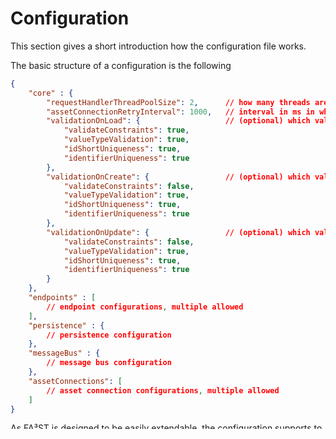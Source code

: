 # Configuration

This section gives a short introduction how the configuration file works.

The basic structure of a configuration is the following

```json
{
	"core" : {
		"requestHandlerThreadPoolSize": 2,      // how many threads are used for executing requests
		"assetConnectionRetryInterval": 1000,   // interval in ms in which to retry establishing asset connections
		"validationOnLoad": {					// (optional) which validation rules to use when loading the model at startup
			"validateConstraints": true,
			"valueTypeValidation": true,
			"idShortUniqueness": true,
			"identifierUniqueness": true
		},
		"validationOnCreate": {                 // (optional) which validation rules to use when creating elements via API
			"validateConstraints": false,
			"valueTypeValidation": true,
			"idShortUniqueness": true,
			"identifierUniqueness": true
		},
		"validationOnUpdate": {                 // (optional) which validation rules to use when updating elements via API
			"validateConstraints": false,
			"valueTypeValidation": true,
			"idShortUniqueness": true,
			"identifierUniqueness": true
		}
	},
	"endpoints" : [
		// endpoint configurations, multiple allowed
	],
	"persistence" : {
		// persistence configuration
	},
	"messageBus" : {
		// message bus configuration
	},
	"assetConnections": [
		// asset connection configurations, multiple allowed
	]
}
```

As FA³ST is designed to be easily extendable, the configuration supports to change the used implementation for any of those interfaces without the need to change or recompile the code.
To tell the Service which implementation of an interface to use, each dynamically configurable configuration block contains the `@class` node specifying the fully qualified name of the implementation class. Each block then contains additionals nodes as defined by the configuration class associated with the implementation class.
For example, the `HttpEndpoint` defines the property `port` in its configuration class ([HttpEndpointConfig.java#L23](https://github.com/FraunhoferIOSB/FAAAST-Service/blob/main/endpoint/http/src/main/java/de/fraunhofer/iosb/ilt/faaast/service/endpoint/http/HttpEndpointConfig.java#L27)).

Therefore, the configuration block for a `HttpEndpoint` on port 8080 would look like this:

```json
{
	"@class" : "de.fraunhofer.iosb.ilt.faaast.service.endpoint.http.HttpEndpoint",
	"port" : 8080
}
```


For FA³ST to able to load an implementation that is not pre-packaged with FA³ST, you need to put a JAR file containing the respective class in the same directory as the FA³ST Service JAR. Furthermore, all dependencies of that class need also be resolvable which you can achieve by either packaging them into the same JAR (e.g. using the [Maven Shade Plugin](https://maven.apache.org/plugins/maven-shade-plugin/)) or manually providing the required JAR files alongside the implementation.



A simple example configuration could look like this:

```json
{
	"core" : {
		"requestHandlerThreadPoolSize" : 2
	},
	"endpoints" : [ {
		"@class" : "de.fraunhofer.iosb.ilt.faaast.service.endpoint.http.HttpEndpoint",
		"port" : 8080
	} ],
	"persistence" : {
		"@class" : "de.fraunhofer.iosb.ilt.faaast.service.persistence.memory.PersistenceInMemory"
	},
	"messageBus" : {
		"@class" : "de.fraunhofer.iosb.ilt.faaast.service.messagebus.internal.MessageBusInternal"
	}
}
```

Each implementation should provide documentation about supported configuration parameters.
When using FA³ST Service from your code instead of running it in standalone mode, you can also create the configuration file manually like this:

```java
ServiceConfig serviceConfig = new ServiceConfig.Builder()
	.core(CoreConfig.builder()
			.requestHandlerThreadPoolSize(2)
			.build())
	.persistence(PersistenceInMemoryConfig.builder().build())
	.endpoint(HttpEndpointConfig.builder().build())
	.messageBus(MessageBusInternalConfig.builder().build())
	.build();
```

.. _certificate-info:
## Providing certificates in configuration

Multiple components of FA³ST Service make use of certificates, either by using them for their own services or by trusting the provided certificates.
The default way to exchange certificates in FA³ST Service is via [Java KeyStore](https://docs.oracle.com/javase/8/docs/api/java/security/KeyStore.html)s.
To simplify configuration, the same configurtion object is re-used across different components.
The structure of the certificate-related configuration object is explained in the following.

| Name | Allowed Value | Description |
|:--| -- | -- |
| keyStoreType | String | _optional_ Type of the KeyStore, e.g.  PKCS12 or JKS, default: PKCS12 |
| keyStorePath | String | File containing the KeyStore |
| keyStorePassword | String | The password for the KeyStore |
| keyAlias | String | _optional_ The alias to use, e.g. when loading a certificate and the KeyStore contains multiple entries. If not present, first entry will be used |
| keyPassword | String | The password for the key. **Warning: may cause unexpected behavior if not set or set to empty string in some cases** |

**Example**

```json
{
	"keyStoreType": "PKCS12",
	"keyStorePath": "C:\faaast\MyKeyStore.p12",
	"keyStorePassword": "changeit",
	"keyAlias": "server-key",
	"keyPassword": "changeit"
}
```

